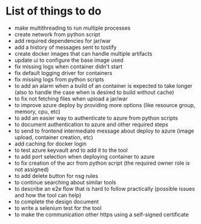 # List of things to do

* make multithreading to run multiple processes
* create network from python script
* add required dependencies for jar/war
* add a history of messages sent to tostify
* create docker images that can handle multiple artifacts
* update ui to configure the base image used
* fix missing logs when container didn't start
* fix default logging driver for containers
* fix missing logs from python scripts
* to add an alarm when a build of an container is expected to take longer (also to handle the case when is desired to build without cache)
* to fix not fetching files when upload a jar/war
* to improve azure deploy by providing more options (like resource group, memory, cpu, etc)
* to add an easier way to authenticate to azure from python scripts
* to document authentication to azure and other required steps
* to send to frontend intermediate message about deploy to azure (image upload, container creation, etc)
* add caching for docker login
* to test azure keyvault and to add it to the tool
* to add port selection when deploying container to azure
* to fix creation of the acr from python script (the required owner role is not assigned)
* to add delete button for nsg rules
* to continue searching about similar tools
* to describe an e2e flow that is hard to follow practically (possible issues and how the tool can help)
* to complete the design document
* to write a selenium test for the tool
* to make the communication other https using a self-signed certificate